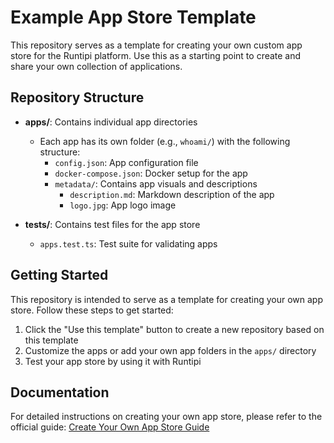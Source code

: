 # Example App Store Template

This repository serves as a template for creating your own custom app store for the Runtipi platform. Use this as a starting point to create and share your own collection of applications.

## Repository Structure

- **apps/**: Contains individual app directories

  - Each app has its own folder (e.g., `whoami/`) with the following structure:
    - `config.json`: App configuration file
    - `docker-compose.json`: Docker setup for the app
    - `metadata/`: Contains app visuals and descriptions
      - `description.md`: Markdown description of the app
      - `logo.jpg`: App logo image

- **tests/**: Contains test files for the app store

  - `apps.test.ts`: Test suite for validating apps

## Getting Started

This repository is intended to serve as a template for creating your own app store. Follow these steps to get started:

1. Click the "Use this template" button to create a new repository based on this template
2. Customize the apps or add your own app folders in the `apps/` directory
3. Test your app store by using it with Runtipi

## Documentation

For detailed instructions on creating your own app store, please refer to the official guide:
[Create Your Own App Store Guide](https://runtipi.io/docs/guides/create-your-own-app-store)
